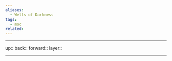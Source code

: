 ```yaml
---
aliases:
  - Wells of Darkness
tags:
  - moc
related:
---
```


***

up:: 
back:: 
forward:: 
layer:: 

***

